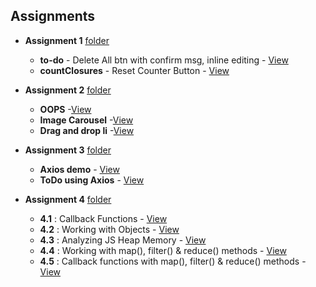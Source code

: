 ## Assignments

- **Assignment 1**  [folder](03-02-2025)
  - **to-do** - Delete All btn with confirm msg, inline editing - [View](to-do/README.md)  
  - **countClosures** - Reset Counter Button - [View](countClosures/)

- **Assignment 2** [folder](04-02-2025)
  - **OOPS** -[View](04-02-2025/oops)
  - **Image Carousel** -[View](https://github.com/YashodhanDevdhar/bits-training/tree/3184fe8d66fd2cc9d9bd3bb5922e5e8b9710ebe8/04-02-2025/Image%20Carousel)
  - **Drag and drop li** -[View](https://github.com/YashodhanDevdhar/bits-training/tree/c47d9b668125e85996826b591f9b18bef24903eb/04-02-2025/drag%20and%20drop%20ul%20li)

- **Assignment 3** [folder](05-02-2025)
  - **Axios demo** - [View](05-02-2025/axiosVid)
  - **ToDo using Axios** - [View](05-02-2025/axiosToDo)

- **Assignment 4** [folder](06-02-2025)
  - **4.1** : Callback Functions - [View](06-02-2025/1.js)
  - **4.2** : Working with Objects - [View](06-02-2025/2.js)
  - **4.3** : Analyzing JS Heap Memory - [View](06-02-2025/3_MemoryLeak)
  - **4.4** : Working with map(), filter() & reduce() methods - [View](06-02-2025/4.js)
  - **4.5** : Callback functions with map(), filter() & reduce() methods - [View](06-02-2025/5.js)
